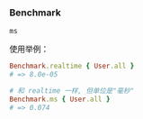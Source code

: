### Benchmark

```
ms
```

使用举例：

```ruby
Benchmark.realtime { User.all }
# => 8.0e-05

# 和 realtime 一样, 但单位是"毫秒"
Benchmark.ms { User.all }
# => 0.074
```
